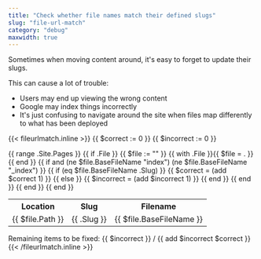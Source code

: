 ```yaml
---
title: "Check whether file names match their defined slugs"
slug: "file-url-match"
category: "debug"
maxwidth: true
---
```


Sometimes when moving content around, it's easy to forget to update their slugs.

This can cause a lot of trouble:

* Users may end up viewing the wrong content
* Google may index things incorrectly
* It's just confusing to navigate around the site when files map differently to what has been deployed

{{< fileurlmatch.inline >}}
{{ $correct := 0 }}
{{ $incorrect := 0 }}
<table>
  <tr>
    <th>Location</th>
    <th>Slug</th>
    <th>Filename</th>
  </tr>
  {{ range .Site.Pages }}
    {{ if .File }}
      {{ $file := "" }}
      {{ with .File }}{{ $file = . }}{{ end }}
      {{ if and (ne $file.BaseFileName "index") (ne $file.BaseFileName "_index") }}
        {{ if (eq $file.BaseFileName .Slug) }}
          {{ $correct = (add $correct 1) }}
        {{ else }}
          {{ $incorrect = (add $incorrect 1) }}
        {{ end }}
        <tr class="{{ if (eq $file.BaseFileName .Slug) }}bg-green-200{{ else }}bg-red-200{{ end }}">
          <td>{{ $file.Path }}</td>
          <td>{{ .Slug }}</td>
          <td>{{ $file.BaseFileName }}</td>
        </tr>
      {{ end }}
    {{ end }}
  {{ end }}
</table>
Remaining items to be fixed: {{ $incorrect }} / {{ add $incorrect $correct }}
{{< /fileurlmatch.inline >}}